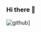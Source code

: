 ### Hi there 👋


![github](https://img.shields.io/badge/GitHub-000000?style=for-the-badge&logo=GitHub&logoColor=white)]
